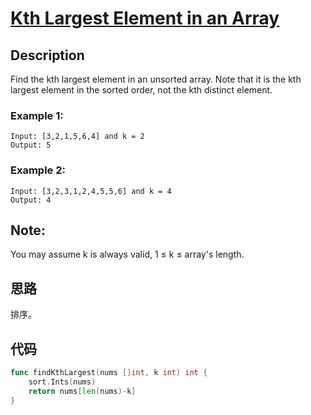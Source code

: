 # [Kth Largest Element in an Array](https://leetcode-cn.com/problems/kth-largest-element-in-an-array/)

## Description

Find the kth largest element in an unsorted array. Note that it is the kth largest element in the sorted order, not the kth distinct element.

### Example 1:

````
Input: [3,2,1,5,6,4] and k = 2
Output: 5
````

### Example 2:

````
Input: [3,2,3,1,2,4,5,5,6] and k = 4
Output: 4
````

## Note:

You may assume k is always valid, 1 ≤ k ≤ array's length.

## 思路

排序。

## 代码
```` Go
func findKthLargest(nums []int, k int) int {
    sort.Ints(nums)
    return nums[len(nums)-k]
}
````

